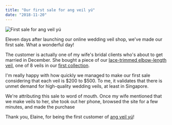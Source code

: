 ```yaml
---
title: "Our first sale for ang veil yú"
date: "2018-11-20"
---
```


![First sale for ang veil yú](images/ang-veil-yú-first-sale.png)

Eleven days after launching our online wedding veil shop, we've made our first sale. What a wonderful day!

The customer is actually one of my wife's bridal clients who's about to get married in December. She bought a piece of our [lace-trimmed elbow-length veil](https://angveilyu.com/collections/the-unveiling-collection-handmade-wedding-veils/products/floral-lace-trimmed-elbow-veil), one of 8 veils in our [first collection](https://angveilyu.com/collections/the-unveiling-collection-handmade-wedding-veils).

I'm really happy with how quickly we managed to make our first sale considering that each veil is $200 to $500. To me, it validates that there is unmet demand for high-quality wedding veils, at least in Singapore.

We're attributing this sale to word of mouth. Once my wife mentioned that we make veils to her, she took out her phone, browsed the site for a few minutes, and made the purchase

Thank you, Elaine, for being the first customer of [ang veil yú](https://angveilyu.com)!
